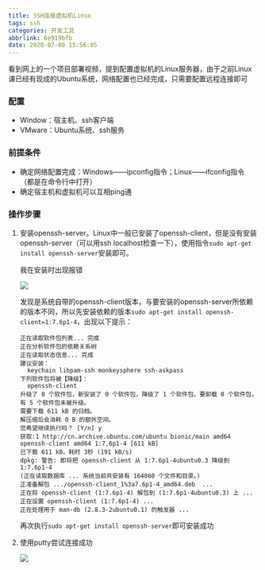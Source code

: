 ```yaml
---
title: SSH连接虚拟机Linux
tags: ssh
categories: 开发工具
abbrlink: 6e919bfb
date: 2020-07-08 15:56:05
---
```


看到网上的一个项目部署视频，提到配置虚拟机的Linux服务器，由于之前Linux课已经有现成的Ubuntu系统，网络配置也已经完成，只需要配置远程连接即可

<!--more-->

### 配置

- Window：宿主机、ssh客户端
- VMware：Ubuntu系统、ssh服务

### 前提条件

- 确定网络配置完成：Windows——ipconfig指令；Linux——ifconfig指令（都是在命令行中打开）
- 确定宿主机和虚拟机可以互相ping通

### 操作步骤

1. 安装openssh-server。Linux中一般已安装了openssh-client，但是没有安装openssh-server（可以用ssh localhost检查一下），使用指令`sudo apt-get install openssh-server`安装即可。

   我在安装时出现报错

   ![](https://leslie1-1309334886.cos.ap-shanghai.myqcloud.com/obsidian/ssh1.png)

   发现是系统自带的openssh-client版本，与要安装的openssh-server所依赖的版本不同，所以先安装依赖的版本`sudo apt-get install openssh-client=1:7.6p1-4`，出现以下提示：

   ```
   正在读取软件包列表... 完成
   正在分析软件包的依赖关系树       
   正在读取状态信息... 完成       
   建议安装：
     keychain libpam-ssh monkeysphere ssh-askpass
   下列软件包将被【降级】：
     openssh-client
   升级了 0 个软件包，新安装了 0 个软件包，降级了 1 个软件包，要卸载 0 个软件包，有 5 个软件包未被升级。
   需要下载 611 kB 的归档。
   解压缩后会消耗 0 B 的额外空间。
   您希望继续执行吗？ [Y/n] y
   获取:1 http://cn.archive.ubuntu.com/ubuntu bionic/main amd64 openssh-client amd64 1:7.6p1-4 [611 kB]
   已下载 611 kB，耗时 3秒 (191 kB/s)      
   dpkg: 警告: 即将把 openssh-client 从 1:7.6p1-4ubuntu0.3 降级到 1:7.6p1-4
   (正在读取数据库 ... 系统当前共安装有 164860 个文件和目录。)
   正准备解包 .../openssh-client_1%3a7.6p1-4_amd64.deb  ...
   正在将 openssh-client (1:7.6p1-4) 解包到 (1:7.6p1-4ubuntu0.3) 上 ...
   正在设置 openssh-client (1:7.6p1-4) ...
   正在处理用于 man-db (2.8.3-2ubuntu0.1) 的触发器 ...
   ```

   再次执行`sudo apt-get install openssh-server`即可安装成功

2. 使用putty尝试连接成功

   ![](https://leslie1-1309334886.cos.ap-shanghai.myqcloud.com/obsidian/ssh2.png)

